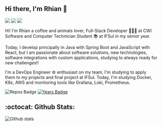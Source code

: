 ## Hi there, I'm Rhian 👋

<a href="https://www.linkedin.com/in/rhian-lopes-da-costa-526210176/"><img src="https://img.shields.io/badge/linkedin-0077B5.svg?style=for-the-badge&logo=linkedin&logoColor=white"></a>
<a href="https://www.instagram.com/rhianlopes_/"><img src="https://img.shields.io/badge/instagram-E4405F.svg?style=for-the-badge&logo=instagram&logoColor=white"></a>
<a href="mailto:rhianlopes63@gmail.com"><img src="https://img.shields.io/badge/e‑mail-D14836.svg?style=for-the-badge&logo=GMail&logoColor=white"></a>

Hi! I'm Rhian a coffee and animals lover, Full-Stack Developer 👨🏻‍💻 at CWI Software and Computer Technician Student 📚 at IFSul in my senior year.

Today, I develop principally in Java with Spring Boot and JavaScript with React, but I am passionate about software solutions, new technologies, software integrations with custom applications, studying to always ready for new challenges!!

I'm a DevOps Engineer ⚙️ enthusiast on my team, I'm studying to apply them to my projects and final project at IFSul. Today, I'm studying Docker, K8s, AWS and monitoring tools like Grafana, Loki, Prometheus.

![Repos Badge](https://badges.pufler.dev/repos/RhianLopes?style=for-the-badge)
[![Years Badge](https://badges.pufler.dev/years/RhianLopes?style=for-the-badge)](https://badges.pufler.dev)

## :octocat: Github Stats:

![Github stats](https://github-readme-stats.vercel.app/api?username=RhianLopes&count_private=true&show_icons=true&theme=algolia&line_height=27)
